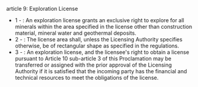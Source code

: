 article 9: Exploration License 

<ul>
			<li>1 - : An exploration license grants an exclusive right to explore for all minerals within the area specified in the license other than construction material, mineral water and geothermal deposits. <ul>
			</ul></li>			<li>2 - : The license area shall, unless the Licensing Authority specifies otherwise, be of rectangular shape as specified in the regulations. <ul>
			</ul></li>			<li>3 - : An exploration license, and the licensee&#39;s right to obtain a license pursuant to Article 10 sub-article 3 of this Proclamation may be transferred or assigned with the prior approval of the Licensing Authority if it is satisfied that the incoming party has the financial and technical resources to meet the obligations of the license. <ul>
			</ul></li></ul>